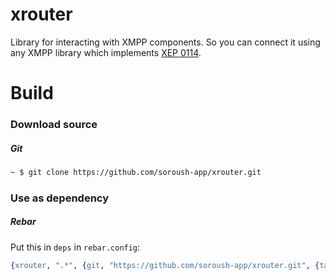 # xrouter
Library for interacting with XMPP components. So you can connect it using any XMPP library which implements [XEP 0114](https://xmpp.org/extensions/xep-0086.html).

# Build
### Download source

##### Git
```sh
~ $ git clone https://github.com/soroush-app/xrouter.git
```

### Use as dependency

##### Rebar
Put this in `deps` in `rebar.config`:  
```erlang
{xrouter, ".*", {git, "https://github.com/soroush-app/xrouter.git", {tag, "17.9.3"}}}
```
